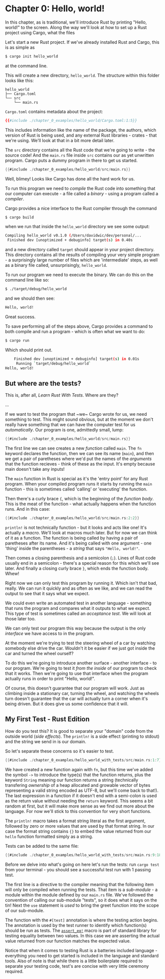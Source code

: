 # Chapter 0: Hello, world!

In this chapter, as is traditional, we'll introduce Rust by printing "Hello,
world!" to the screen. Along the way we'll look at how to set up a Rust project
using Cargo, what the files

Let's start a new Rust project. If we've already installed Rust and Cargo, this
is as simple as

```sh
$ cargo init hello_world
```

at the command line.

This will create a new directory, `hello_world`. The structure within this
folder looks like this:

```console
hello_world
├── Cargo.toml
└── src
    └── main.rs
```

`Cargo.toml` contains metadata about the project:

```toml
{{#include ./chapter_0_examples/hello_world/Cargo.toml:1:5}}
```

This includes information like the name of the package, the authors, which
version of Rust is being used, and any external Rust libraries - crates - that
we're using. We'll look at that in a bit more detail later.

The `src` directory contains all the Rust code that we're going to write - the
source code! And the `main.rs` file inside `src` contains our as yet unwritten
program. Cargo puts a dummy program in there to get us started.

```rust
{{#include ./chapter_0_examples/hello_world/src/main.rs}}
```

Well, blimey! Looks like Cargo has done all the hard work for us.

To run this program we need to _compile_ the Rust code into something that our
computer can execute - a file called a _binary_ - using a program called
a _compiler_.

Cargo provides a nice interface to the Rust compiler through the command

```sh
$ cargo build
```

when we run that inside the `hello_world` directory we see some output:

```sh
Compiling hello_world v0.1.0 (/Users/davidwic/dev/personal/...
 Finished dev [unoptimized + debuginfo] target(s) in 0.40s
```

and a new directory called `target` should appear in your project directory.
This directory contains all the results of compiling your very simple program -
a surprisingly large number of files which are 'intermediate' steps, as well as
a binary file called, unsurprisingly, `hello_world`.

To run our program we need to execute the binary. We can do this on the command
line like so:

```sh
$ ./target/debug/hello_world
```

and we should then see:

```sh
Hello, world!
```

Great success.

To save performing all of the steps above, Cargo provides a command to both
compile and run a program - which is often what we want to do:

```sh
$ cargo run
```

Which should print out.

```sh
    Finished dev [unoptimized + debuginfo] target(s) in 0.01s
     Running `target/debug/hello_world`
Hello, world!
```

## But where are the tests?

This is, after all, _Learn Rust With Tests_. Where are they?

...

If we want to test the program that ~we~ Cargo wrote for us, we need something
to test. This might sound obvious, but at the moment we don't really have
something that we can have the computer test for us _automatically_. Our program
is one, admittedly small, lump:

```rust
{{#include ./chapter_0_examples/hello_world/src/main.rs}}
```

The first line we can see creates a new _function_ called `main`. The `fn`
keyword declares the function, then we can see its name (`main`), and then we
get a pair of paretheses where we'd put the names of the _arguments_ that the
function recieves - think of these as the input. It's empty because main doesn't
take any inputs!

The `main` function in Rust is special as it's the 'entry point' for any Rust
program. When your compiled program runs it starts by running the `main`
function - this is sometimes called 'calling' or 'executing' the function.

Then there's a curly brace `{`, which is the beginning of the _function body_.
This is the meat of the function - what actually happens when the function runs.
And in this case:

```rust
{{#include ./chapter_0_examples/hello_world/src/main.rs:2:2}}
```

`println!` is not technically function - but it looks and acts like one! It's
actually a _macro_. We'll look at macros much later. But for now we can think of
it as a function. The function is being called by having a pair of paretheses
after its name.  And it's being called with one argument - one 'thing' inside the parentheses - a _string_ that says `"Hello, world!"`.

Then comes a closing parenthesis and a semicolon (`;`). Lines of Rust code
usually end in a semicolon - there's a special reason for this which we'll see
later. And finally a closing curly brace `}`, which ends the function body.
Whew!

Right now we can only test this program by running it. Which isn't that bad,
really. We can run it quickly and as often as we like, and we can read the
output to see that it says what we expect.

We could even write an automated test in another language - something that runs
the program and compares what it outputs to what we expect. This type of test is
sometimes called an _acceptance test_. We will look at those later too.

We can only test our program this way because the output is the only _interface_
we have access to in the program.

At the moment we're trying to test the steering wheel of a car by watching
somebody else drive the car. Wouldn't it be easier if we just got inside the car
and turned the wheel ourself?

To do this we're going to introduce another surface - another interface - to our
program. We're going to test it _from the inside_ of our program to check that
it works. Then we're going to use that interface when the program actually runs
in order to print "Hello, world!".

Of course, this doesn't guarantee that our program will work. Just as climbing
inside a stationary car, turning the wheel, and watching the wheels turn doesn't
guarantee that the car will actually turn a corner when it's being driven. But
it does give us some confidence that it will.

## My First Test - Rust Edition

How do you test this? It is good to separate your "domain" code from the outside
world (_side effects_). The `println!` is a side effect (printing to stdout) and
the string we send in is our domain.

So let's separate these concerns so it's easier to test.

```rust
{{#include ./chapter_0_examples/hello_world_with_tests/src/main.rs:1:7}}
```

We have created a new function again with `fn`, but this time we've added the
symbol `->` to introduce the type(s) that the function returns, plus the keyword
`String` meaning our function returns a string (technically transfering _ownership_
of a heap allocated and growable vector of bytes representing a valid string
encoded as UTF-8, but we'll come back to that!). The last expression in a function
if it doesn't end with a semi-colon is used as the return value without needing the
`return` keyword. This seems a bit random at first, but it will make more sense
as we find out more about the language. For now we'll stick to this convention for
very short functions.

The `println!` macro takes a format string literal as the first argument, followed
by zero or more values that are used by that format string. In our case the format
string contains `{}` to embed the value returned from our `hello` function
formatted simply as a string.

Tests can be added to the same file:

```rust
{{#include ./chapter_0_examples/hello_world_with_tests/src/main.rs:9:18}}
```

Before we delve into what's going on here let's run the tests: run
`cargo test` from your terminal - you should see a successful test run
with 1 passing test.

The first line is a directive to the compiler meaning that the following
item will only be compiled when running the tests. That item is a
_sub-module_ - a module within the module defined by our `main.rs` file.
We've followed the convention of calling our sub-module "tests", so it
does what it says on the tin! Next the `use` statement is _used_ to bring
the greet function into the scope of our sub-module.

The function with the `#[test]` annotation is where the testing action
begins. The annotation is used by the test runner to identify which
function(s) should be run as tests. The
[`assert_eq!`](https://doc.rust-lang.org/std/macro.assert_eq.html) macro
is part of standard library for testing equality between two values. In
this case we are asserting the actual value returned from our function
matches the expected value.

Notice that when it comes to testing Rust is a batteries included
language - everything you need to get started is included in the language
and standard tools. Also of note is that while there is a little
boilerplate required to separate your testing code, test's are
concise with very little ceremony required.